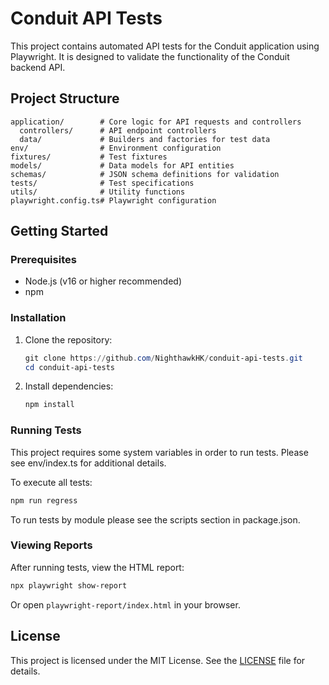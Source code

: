 # Conduit API Tests

This project contains automated API tests for the Conduit application using Playwright. It is designed to validate the functionality of the Conduit backend API.

## Project Structure
```
application/        # Core logic for API requests and controllers
  controllers/      # API endpoint controllers
  data/             # Builders and factories for test data
env/                # Environment configuration
fixtures/           # Test fixtures
models/             # Data models for API entities
schemas/            # JSON schema definitions for validation
tests/              # Test specifications
utils/              # Utility functions
playwright.config.ts# Playwright configuration
```

## Getting Started
### Prerequisites
- Node.js (v16 or higher recommended)
- npm

### Installation
1. Clone the repository:
   ```powershell
   git clone https://github.com/NighthawkHK/conduit-api-tests.git
   cd conduit-api-tests
   ```
2. Install dependencies:
   ```powershell
   npm install
   ```

### Running Tests
This project requires some system variables in order to run tests. Please see env/index.ts for additional details.

To execute all tests:
```powershell
npm run regress
```

To run tests by module please see the scripts section in package.json.

### Viewing Reports
After running tests, view the HTML report:
```powershell
npx playwright show-report
```
Or open `playwright-report/index.html` in your browser.

## License
This project is licensed under the MIT License. See the [LICENSE](LICENSE) file for details.
